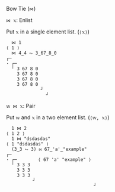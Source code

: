 Bow Tie (`⋈`)

`⋈ 𝕩`: Enlist 

Put `𝕩` in a single element list. (`⟨𝕩⟩`)
```
  ⋈ 1
⟨ 1 ⟩
  ⋈ 4‿4 ⥊ 3‿67‿8‿0
┌─              
· ┌─            
  ╵ 3 67 8 0    
    3 67 8 0    
    3 67 8 0    
    3 67 8 0    
             ┘  
               ┘
```

`𝕨 ⋈ 𝕩`: Pair

Put `𝕨` and `𝕩` in a two element list. (`⟨𝕨, 𝕩⟩`)
```
  1 ⋈ 2
⟨ 1 2 ⟩
  1 ⋈ "dsdasdas"
⟨ 1 "dsdasdas" ⟩
  (3‿3 ⥊ 3) ⋈ 67‿'a'‿"example"
┌─                                
· ┌─        ⟨ 67 'a' "example" ⟩  
  ╵ 3 3 3                         
    3 3 3                         
    3 3 3                         
          ┘                       
                                 ┘
```